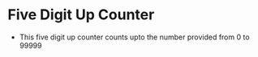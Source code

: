 # Five Digit Up Counter

- This five digit up counter counts upto the number provided from 0 to 99999
